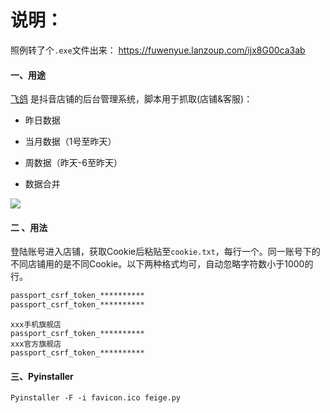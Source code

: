 #  说明：

照例转了个`.exe`文件出来：  https://fuwenyue.lanzoup.com/ijx8G00ca3ab

#### 一、用途

[飞鸽](https://fxg.jinritemai.com/ffa/mshop/homepage/index) 是抖音店铺的后台管理系统，脚本用于抓取(店铺&客服)：

- 昨日数据
- 当月数据（1号至昨天）
- 周数据（昨天-6至昨天）

- 数据合并

![](https://gitee.com/fuwenyue/tuchuang/raw/master/utools/16452752394191645275239350.png)

#### 二 、用法

登陆账号进入店铺，获取Cookie后粘贴至`cookie.txt`，每行一个。同一账号下的不同店铺用的是不同Cookie。以下两种格式均可，自动忽略字符数小于1000的行。

```markdown
passport_csrf_token_**********
passport_csrf_token_**********
```

```mark
xxx手机旗舰店
passport_csrf_token_**********
xxx官方旗舰店
passport_csrf_token_**********
```

#### 三、Pyinstaller

`Pyinstaller -F -i favicon.ico feige.py`